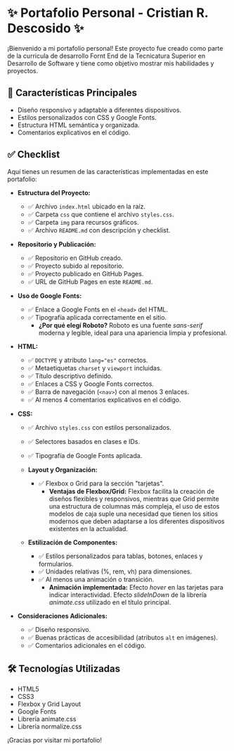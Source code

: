 # ✨ Portafolio Personal - Cristian R. Descosido ✨

¡Bienvenido a mi portafolio personal! Este proyecto fue creado como parte de la curricula de desarrollo Fornt End de la Tecnicatura Superior en Desarrollo de Software y tiene como objetivo mostrar mis habilidades y proyectos.

## 🚀 Características Principales

*   Diseño responsivo y adaptable a diferentes dispositivos.
*   Estilos personalizados con CSS y Google Fonts.
*   Estructura HTML semántica y organizada.
*   Comentarios explicativos en el código.

## ✅ Checklist

Aquí tienes un resumen de las características implementadas en este portafolio:

*   **Estructura del Proyecto:**
    *   ✅ Archivo `index.html` ubicado en la raíz.
    *   ✅ Carpeta `css` que contiene el archivo `styles.css`.
    *   ✅ Carpeta `img` para recursos gráficos.
    *   ✅ Archivo `README.md` con descripción y checklist.

*   **Repositorio y Publicación:**
    *   ✅ Repositorio en GitHub creado.
    *   ✅ Proyecto subido al repositorio.
    *   ✅ Proyecto publicado en GitHub Pages.
    *   ✅ URL de GitHub Pages en este `README.md`.

*   **Uso de Google Fonts:**
    *   ✅ Enlace a Google Fonts en el `<head>` del HTML.
    *   ✅ Tipografía aplicada correctamente en el sitio.
        *   **¿Por qué elegí Roboto?** 
        Roboto es una fuente *sans-serif* moderna y legible, ideal para una apariencia limpia y profesional.

*   **HTML:**
    *   ✅ `DOCTYPE` y atributo `lang="es"` correctos.
    *   ✅ Metaetiquetas `charset` y `viewport` incluidas.
    *   ✅ Título descriptivo definido.
    *   ✅ Enlaces a CSS y Google Fonts correctos.
    *   ✅ Barra de navegación (`<nav>`) con al menos 3 enlaces.
    *   ✅ Al menos 4 comentarios explicativos en el código.

*   **CSS:**
    *   ✅ Archivo `styles.css` con estilos personalizados.
    *   ✅ Selectores basados en clases e IDs.
    *   ✅ Tipografía de Google Fonts aplicada.

    *   **Layout y Organización:**
        *   ✅ Flexbox o Grid para la sección "tarjetas".
            *   **Ventajas de Flexbox/Grid:** Flexbox facilita la creación de diseños flexibles y responsivos, mientras que Grid permite una estructura de columnas más compleja, el uso de estos modelos de caja suple una necesidad que tienen los sitios modernos que deben adaptarse a los diferentes dispositivos existentes en la actualidad.

    *   **Estilización de Componentes:**
        *   ✅ Estilos personalizados para tablas, botones, enlaces y formularios.
        *   ✅ Unidades relativas (%, rem, vh) para dimensiones.
        *   ✅ Al menos una animación o transición.
            *   **Animación implementada:** 
            Efecto *hover* en las tarjetas para indicar interactividad.
            Efecto *slideInDown* de la librería *animate.css* utilizado en el título principal.

*   **Consideraciones Adicionales:**
    *   ✅ Diseño responsivo.
    *   ✅ Buenas prácticas de accesibilidad (atributos `alt` en imágenes).
    *   ✅ Comentarios adicionales en el código.

## 🛠️ Tecnologías Utilizadas

*   HTML5
*   CSS3
*   Flexbox y Grid Layout
*   Google Fonts
*   Librería animate.css
*   Librería normalize.css

¡Gracias por visitar mi portafolio!
